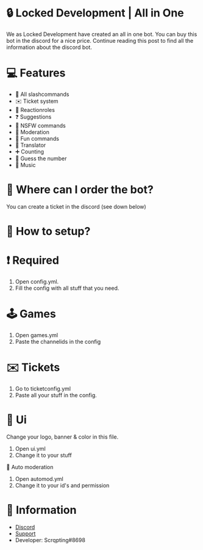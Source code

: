 # 🔒 Locked Development | All in One
We as Locked Development have created an all in one bot. You can buy this bot in the discord for a nice price. Continue reading this post to find all the information about the discord bot.

# 💻 Features
 - 🤖 All slashcommands
 - ✉️ Ticket system
 - 🥶 Reactionroles
 - ❓ Suggestions
 - 🔞 NSFW commands
 - 🔧 Moderation
 - 🤣 Fun commands
 - 📢 Translator
 - ➕ Counting 
 - 🔢 Guess the number
 - 🎵 Music
 
 # 🛒 Where can I order the bot?
You can create a ticket in the discord (see down below)

# 🔧 How to setup?

# ❗ Required 
1. Open config.yml.
2. Fill the config with all stuff that you need.

# 🕹️ Games
1. Open games.yml
2. Paste the channelids in the config

# ✉️ Tickets
1. Go to ticketconfig.yml
2. Paste all your stuff in the config.

# 👀 Ui
Change your logo, banner & color in this file.
1. Open ui.yml
2. Change it to your stuff

🔧 Auto moderation
1. Open automod.yml
2. Change it to your id's and permission

# 📌 Information

- [Discord](https://discord.gg/HkZZGd5UtD)
- [Support](https://discord.gg/HkZZGd5UtD)
- Developer: Scrqpting#8698
